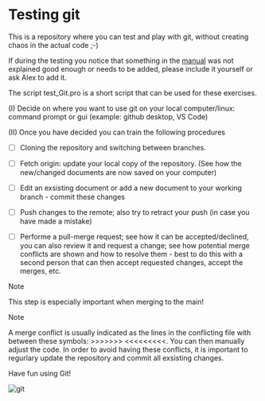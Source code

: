 # Testing git
This is a repository where you can test and play with git, without creating chaos in the actual code ;-) 

If during the testing you notice that something in the [manual](https://docs.google.com/document/d/1JhibwIaHHVdITBseGMIbSq1g5nHy6fbarBpNsaSCoUM/edit?usp=drive_link) was not explained good enough or needs to be added, please include it yourself or ask Alex to add it. 

The script test_Git.pro is a short script that can be used for these exercises. 

(I) Decide on where you want to use git on your local computer/linux: command prompt or gui (example: github desktop, VS Code)

(II) Once you have decided you can train the following procedures

  - [ ] Cloning the repository and switching between branches.
        
  - [ ] Fetch origin: update your local copy of the repository. (See how the new/changed documents are now saved on your computer)
  
  - [ ] Edit an exsisting document or add a new document to your working branch - commit these changes

  - [ ] Push changes to the remote; also try to retract your push (in case you have made a mistake) 

  - [ ] Performe a pull-merge request; see how it can be accepted/declined, you can also review it and request a change; see how potential merge conflicts are shown and how to resolve them - best to do this with a second person that can then accept requested changes, accept the merges, etc. 

> [!NOTE]
> This step is especially important when merging to the main!

> [!NOTE]
> A merge conflict is usually indicated as the lines in the conflicting file with between these symbols: >>>>>>>       <<<<<<<<<. You can then manually adjust the code. In order to avoid having these conflicts, it is important to regurlary update the repository and commit all exsisting changes.

Have fun using Git! 

![git](https://github.com/avonderesch/testing_git/assets/151018021/697cee00-ee3d-4610-9398-aac2320bba22)

